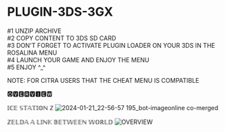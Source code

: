 # PLUGIN-3DS-3GX
#1 UNZIP ARCHIVE  
#2 COPY CONTENT TO 3DS SD CARD  
#3 DON'T FORGET TO ACTIVATE PLUGIN LOADER ON YOUR 3DS IN THE ROSALINA MENU  
#4 LAUNCH YOUR GAME AND ENJOY THE MENU  
#5 ENJOY ^_^  

NOTE: FOR CITRA USERS THAT THE CHEAT MENU IS COMPATIBLE


🅾🆅🅴🆁🆅🅸🅴🆆

𝕀ℂ𝔼 𝕊𝕋𝔸𝕋𝕀𝕆ℕ ℤ
![2024-01-21_22-56-57 195_bot-imageonline co-merged](https://github.com/EPHIXIA-KRONOS-OFFICIAL/PLUGIN-3DS-3GX/assets/132012254/9b6b26fe-a690-4d61-8dd3-4f167eb5d52f)

ℤ𝔼𝕃𝔻𝔸 𝔸 𝕃𝕀ℕ𝕂 𝔹𝔼𝕋𝕎𝔼𝔼ℕ 𝕎𝕆ℝ𝕃𝔻
![OVERVIEW](https://github.com/EPHIXIA-KRONOS-OFFICIAL/PLUGIN-3DS-3GX/assets/132012254/65ec99bb-307d-47e9-a495-40a20674521d)
